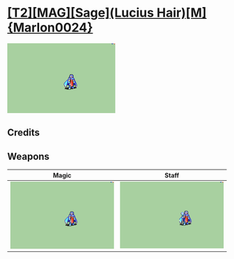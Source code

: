 # [\[T2\]\[MAG\]\[Sage\]\(Lucius Hair\)\[M\]{Marlon0024}](./)

<img src="./6.%20Magic/Magic_000.png" alt="[T2][MAG][Sage](Lucius Hair)[M]{Marlon0024} standing" />

## Credits



## Weapons


|Magic |Staff |
|  :---: | :---: |
| <img alt="Magic animation" src="./6.%20Magic/Magic.gif" /> | <img alt="Staff animation" src="./7.%20Staff/Staff.gif" /> |
